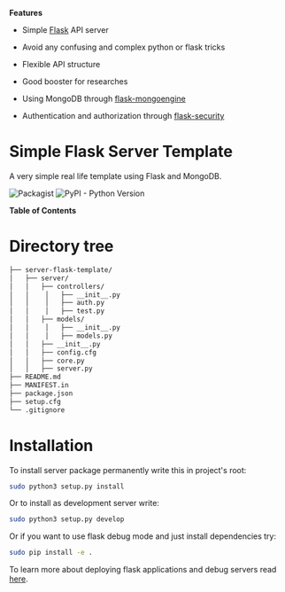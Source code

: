 
**Features**

- Simple [Flask](http://flask.pocoo.org/) API server
- Avoid any confusing and complex python or flask tricks
- Flexible API structure
- Good booster for researches

- Using MongoDB through [flask-mongoengine](https://github.com/MongoEngine/flask-mongoengine)
- Authentication and authorization through [flask-security](https://pythonhosted.org/Flask-Security/)

# Simple Flask Server Template
A very simple real life template using Flask and MongoDB.

![Packagist](https://img.shields.io/packagist/l/doctrine/orm.svg?style=for-the-badge)  ![PyPI - Python Version](https://img.shields.io/pypi/pyversions/Django.svg?style=for-the-badge)

**Table of Contents**

# Directory tree

``` bash
├── server-flask-template/
│   ├── server/
│   │   ├── controllers/
│   │    │   ├── __init__.py
│   │    │   ├── auth.py
│   │    │   ├── test.py
│   │   ├── models/
│   │    │   ├── __init__.py
│   │    │   ├── models.py
│   │   ├── __init__.py
│   │   ├── config.cfg
│   │   ├── core.py
│   │   ├── server.py
├── README.md
├── MANIFEST.in
├── package.json
├── setup.cfg
└── .gitignore
```
# Installation

To install server package permanently write this in project's root:
``` bash
sudo python3 setup.py install
```
Or to install as development server write: 
``` bash
sudo python3 setup.py develop
```
Or if you want to use flask debug mode and just install dependencies try: 
``` bash
sudo pip install -e .
```
To learn more about deploying flask applications and debug servers read [here](http://flask.pocoo.org/docs/1.0/deploying/).
